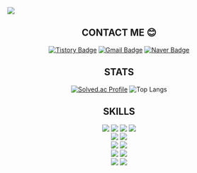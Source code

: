 <a href="https://github.com/seinShin"><img src="https://hits.seeyoufarm.com/api/count/incr/badge.svg?url=https://github.com/seinShin%2Fseondal&count_bg=%23000000&title_bg=%23000000&icon=github.svg&icon_color=%23E7E7E7&title=GitHub&edge_flat=false)"/></a>
<div align="center">

## CONTACT ME :blush:
[![Tistory Badge](https://img.shields.io/badge/Tech%20Blog-555263?style=flat&logoColor=white)](https://bboddorong.tistory.com/)
[![Gmail Badge](https://img.shields.io/badge/Gmail-d14836?style=flat-square&logo=Gmail&logoColor=white&link=mailto:tlstpdls13@gmail.com)](mailto:tlstpdls13@gmail.com)
[![Naver Badge](https://img.shields.io/badge/Naver-03C75A?style=flat-square&logo=Naver&logoColor=white&link=mailto:tpdls80@naver.com)](mailto:tpdls80@naver.com)

## STATS
[![Solved.ac Profile](http://mazassumnida.wtf/api/v2/generate_badge?boj=tpdls80)](https://solved.ac/tpdls80/)
![Top Langs](https://github-readme-stats.vercel.app/api/top-langs/?username=anuraghazra&layout=compact&show_icons=true&theme=tokyonight)
<!-- <img src="http://mazandi.herokuapp.com/api?handle=tpdls80&theme=warm"/> -->


## SKILLS 
<div align="center"> 
    <img src="https://img.shields.io/badge/java-007396?style=for-the-badge&logo=java&logoColor=white"> 
    <img src="https://img.shields.io/badge/python-3776AB?style=for-the-badge&logo=python&logoColor=white"> 
    <img src="https://img.shields.io/badge/javascript-F7DF1E?style=for-the-badge&logo=javascript&logoColor=black"> 
    <img src="https://img.shields.io/badge/jquery-0769AD?style=for-the-badge&logo=jquery&logoColor=white">
    <br>
    <img src="https://img.shields.io/badge/mysql-4479A1?style=for-the-badge&logo=mysql&logoColor=white"> 
    <img src="https://img.shields.io/badge/bootstrap-7952B3?style=for-the-badge&logo=bootstrap&logoColor=white">
    <br>
    <img src="https://img.shields.io/badge/spring-6DB33F?style=for-the-badge&logo=spring&logoColor=white"> 
    <img src="https://img.shields.io/badge/springboot-6DB33F?style=for-the-badge&logo=springboot&logoColor=white">
    <br>
    <img src="https://img.shields.io/badge/github-181717?style=for-the-badge&logo=github&logoColor=white">
    <img src="https://img.shields.io/badge/git-F05032?style=for-the-badge&logo=git&logoColor=white">
    <br>
    <img src="https://img.shields.io/badge/Eclipse%20IDE-2C2255.svg?&style=for-the-badge&logo=Eclipse%20IDE&logoColor=white">
    <img src="https://img.shields.io/badge/Visual%20Studio%20Code-007ACC.svg?&style=for-the-badge&logo=Visual%20Studio%20Code&logoColor=white">
</div>

</div>

<!--
**seinShin/seinShin** is a ✨ _special_ ✨ repository because its `README.md` (this file) appears on your GitHub profile.

Here are some ideas to get you started:

- 🔭 I’m currently working on ...
- 🌱 I’m currently learning ...
- 👯 I’m looking to collaborate on ...
- 🤔 I’m looking for help with ...
- 💬 Ask me about ...
- 📫 How to reach me: ...
- 😄 Pronouns: ...
- ⚡ Fun fact: ...
-->
  
